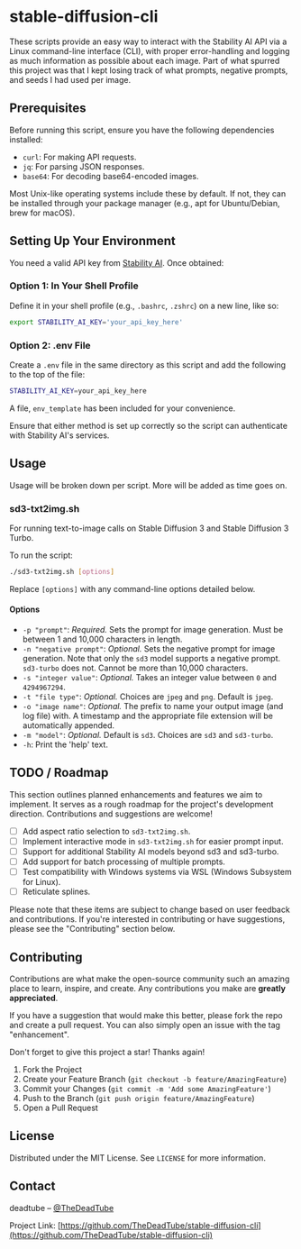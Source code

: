 # stable-diffusion-cli

These scripts provide an easy way to interact with the Stability AI API via a Linux command-line interface (CLI), with proper error-handling and logging as much information as possible about each image. Part of what spurred this project was that I kept losing track of what prompts, negative prompts, and seeds I had used per image.

## Prerequisites

Before running this script, ensure you have the following dependencies installed:

- `curl`: For making API requests.
- `jq`: For parsing JSON responses.
- `base64`: For decoding base64-encoded images.

Most Unix-like operating systems include these by default. If not, they can be installed through your package manager (e.g., apt for Ubuntu/Debian, brew for macOS).

## Setting Up Your Environment

You need a valid API key from [Stability AI](https://platform.stability.ai/docs/getting-started). Once obtained:

### Option 1: In Your Shell Profile

Define it in your shell profile (e.g., `.bashrc`, `.zshrc`) on a new line, like so:

```bash
export STABILITY_AI_KEY='your_api_key_here'
```

### Option 2: .env File

Create a `.env` file in the same directory as this script and add the following to the top of the file:

```bash
STABILITY_AI_KEY=your_api_key_here
```

 A file, `env_template` has been included for your convenience.

Ensure that either method is set up correctly so the script can authenticate with Stability AI's services.

## Usage

Usage will be broken down per script. More will be added as time goes on.

### sd3-txt2img.sh

For running text-to-image calls on Stable Diffusion 3 and Stable Diffusion 3 Turbo.

To run the script:

```bash
./sd3-txt2img.sh [options]
```

Replace `[options]` with any command-line options detailed below.

#### Options

- `-p "prompt"`: *Required.* Sets the prompt for image generation. Must be between 1 and 10,000 characters in length.
- `-n "negative prompt"`: *Optional.* Sets the negative prompt for image generation. Note that only the `sd3` model supports a negative prompt. `sd3-turbo` does not. Cannot be more than 10,000 characters.
- `-s "integer value"`: *Optional.* Takes an integer value between `0` and `4294967294`.
- `-t "file type"`: *Optional.* Choices are `jpeg` and `png`. Default is `jpeg`.
- `-o "image name"`: *Optional.* The prefix to name your output image (and log file) with. A timestamp and the appropriate file extension will be automatically appended.
- `-m "model"`: *Optional.* Default is `sd3`. Choices are `sd3` and `sd3-turbo`.
- `-h`: Print the 'help' text.

## TODO / Roadmap

This section outlines planned enhancements and features we aim to implement. It serves as a rough roadmap for the project's development direction. Contributions and suggestions are welcome!

- [ ] Add aspect ratio selection to `sd3-txt2img.sh`.
- [ ] Implement interactive mode in `sd3-txt2img.sh` for easier prompt input.
- [ ] Support for additional Stability AI models beyond sd3 and sd3-turbo.
- [ ] Add support for batch processing of multiple prompts.
- [ ] Test compatibility with Windows systems via WSL (Windows Subsystem for Linux).
- [ ] Reticulate splines.

Please note that these items are subject to change based on user feedback and contributions. If you're interested in contributing or have suggestions, please see the "Contributing" section below.

## Contributing

Contributions are what make the open-source community such an amazing place to learn, inspire, and create. Any contributions you make are **greatly appreciated**.

If you have a suggestion that would make this better, please fork the repo and create a pull request. You can also simply open an issue with the tag "enhancement".

Don't forget to give this project a star! Thanks again!

1. Fork the Project
2. Create your Feature Branch (`git checkout -b feature/AmazingFeature`)
3. Commit your Changes (`git commit -m 'Add some AmazingFeature'`)
4. Push to the Branch (`git push origin feature/AmazingFeature`)
5. Open a Pull Request

## License

Distributed under the MIT License. See `LICENSE` for more information.

## Contact

deadtube – [@TheDeadTube](https://twitter.com/TheDeadTube)

Project Link: [https://github.com/TheDeadTube/stable-diffusion-cli](https://github.com/TheDeadTube/stable-diffusion-cli)
